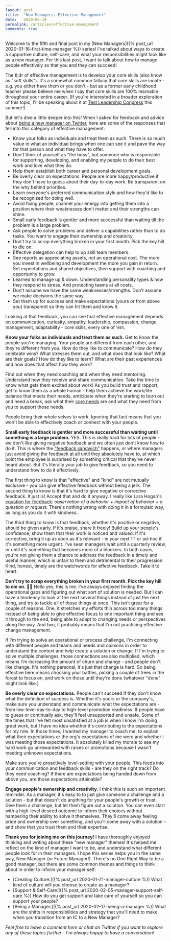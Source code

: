 ```yaml
---
layout: post
title:  "New Managers: Effective Management"
date:   2020-05-19
permalink: /articles/effective-management
comments: true
---
```


Welcome to the fifth and final post in my [New Managers]({% post_url 2020-01-16-first-time-manager %}) series! I've talked about ways to create a supportive culture, self-care, and what your responsibilities might look like as a new manager. For this last post, I want to talk about how to manage people effectively so that you and they can succeed!

The tl;dr of effective management is to develop your core skills (also know as "soft skills"). It's a somewhat common fallacy that core skills are innate - e.g. you either have them or you don't - but as a former early childhood teacher please believe me when I say that core skills are 100% learnable throughout your entire career. (If you're interested in a broader exploration of this topic, I'll be speaking about it at [Test Leadership Congress](https://testleadership2020.sched.com/speaker/riggs.ang) this summer!)

But let's dive a little deeper into this! When I asked for feedback and advice about [being a new manager on Twitter](https://twitter.com/AngelaRiggs_/status/1216078559346741249), here are some of the responses that fell into this category of effective management:

- Know your folks as individuals and treat them as such. There is so much value in what an individual brings when one can see it and pave the way for that person and what they have to offer.
- Don't think of yourself as "the boss", but someone who is responsible for supporting, developing, and enabling my people to do their best work and love what they do.
- Help them establish both career and personal development goals.
- Be overly clear on expectations. People are more happy/productive if they don't have to guess about their day-to-day work. Be transparent on the why behind priorities.
- Learn everyone's preferred communication style and how they'd like to be recognized for doing well.
- Avoid fixing people; channel your energy into getting them into a position where their weaknesses don’t matter and their strengths can shine. 
- Small early feedback is gentler and more successful than waiting till the problem is a large problem.
- Ask people to solve problems and deliver a capabilities rather than to do tasks. You want to engage their ownership and creativity.
- Don’t try to scrap everything broken in your first month. Pick the key hill to die on.
- Effective delegation can help to up skill team members.
- See reports as appreciating assets, not an operational cost. The more you invest in wellbeing and development the more you gain in return. Set expectations and shared objectives, then support with coaching and opportunity to grow.
- Learned to manage up & down. Understanding personality types & how they respond to stress. And protecting teams at all costs.
- Don’t assume we have the same weaknesses/strengths. Don’t assume we make decisions the same way.
- Set them up for success and make expectations (yours or from above you) transparent so they can hit them and know it.

Looking at that feedback, you can see that effective management depends on communication, curiosity, empathy, leadership, compassion, change management, adaptability - core skills, every one of 'em.

**Know your folks as individuals and treat them as such.** Get to know the people you're managing. Your people are different from each other, and they're different from *you*. How do they like to communicate? How do they celebrate wins? What stresses them out, and what does that look like? What are their goals? How do they like to learn? What are their past experiences and how does that affect how they work?

Find out when they need coaching and when they need mentoring. Understand how they receive and share communication. Take the time to know what gets them excited about work! As you build trust and rapport, get to know them as a whole human - help them achieve the work/life balance that meets their needs, anticipate when they're starting to burn out and need a break, ask what their [core needs](https://www.palomamedina.com/biceps) are and what they need from you to support those needs.

People bring their whole selves to work. Ignoring that fact means that you won't be able to effectively coach or connect with your people.

**Small early feedback is gentler and more successful than waiting until something is a large problem.** YES. This is really hard for lots of people - we don't like giving negative feedback and we often just don't know how to do it. This is where the ["feedback sandwich"](https://www.forbes.com/sites/alisacohn/2017/06/20/please-stop-using-the-feedback-sandwich) happens, or where managers just avoid giving the feedback at all until they absolutely have to, at which point the employee is surprised by something critical that they've never heard about. But it's literally *your job* to give feedback, so you need to understand how to do it effectively. 

The first thing to know is that "effective" and "kind" are not mutually exclusive - you can give effective feedback without being a jerk. The second thing to know is that it's hard to give negative or corrective feedback. It just is! Accept that and do it anyway. I really like Lara Hogan's [equation for feedback](https://larahogan.me/blog/feedback-equation/): *observation of a behavior + impact of behavior + a question or request.* There's nothing wrong with doing it in a formulaic way, as long as you do it with kindness.

The third thing to know is that feedback, whether it's positive or negative, should be given early. If it's praise, share it freely! Build up your people's confidence, show them that their work is noticed and valued. If it's corrective, bring it up as soon as it's relevant - in your next 1:1 or ad-hoc if it's something more urgent. I've seen managers wait until a quarterly review, or until it's something that becomes more of a blockers. In both cases, you're not giving them a chance to address the feedback in a timely and useful manner, which is unfair to them and detrimental to their progression. Kind, honest, timely are the watchwords for effective feedback. Take it to heart. 

**Don’t try to scrap everything broken in your first month. Pick the key hill to die on.** 🙋‍♀️ Hello yes, this is me. I've always enjoyed finding the operational gaps and figuring out what sort of solution is needed. But I can have a tendency to look at the next several things instead of just the next thing, and try to tackle all of those things at once. This isn't great for a couple of reasons. One, it stretches my efforts thin across too many things instead of being able to give effective focus to one important thing and see it through to the end, being able to adapt to changing needs or perspectives along the way. And two, it probably means that I'm not practicing effective change management.

If I'm trying to solve an operational or process challenge, I'm connecting with different people and teams and needs and opinions in order to understand the context and help create a solution or change. If I'm trying to solve multiple challenges, those connections are also multiplied, which means I'm increasing the amount of churn and change - and people don't like change. It's nothing personal, it's just that change is hard. So being effective here means choosing your battles, picking a couple of trees in the forest to focus on, and work on those until they're done (whatever "done" might look like.)

**Be overly clear on expectations.** People can't succeed if they don't know what the definition of success is. Whether it's yours or the company's, make sure you understand and communicate what the expectations are - from low-level day-to-day to high-level promotion readiness. If people have to guess or continually ask, they'll feel unsupported and unsafe. Some of the times that I've felt most unsatisfied at a job is when I know I'm doing great work, but I have no idea whether it's contributing to the expectations for my role. In those times, I wanted my manager to coach me, to explain what their expectations or the org's expectations of me were and whether I was meeting those expectations. It absolutely killed my morale to see my hard work go unrewarded with raises or promotions because I wasn't meeting unknown expectations.

Make sure you're proactively level-setting with your people. This feeds into your communication and feedback skills - are they on the right track? Do they need coaching? If there are expectations being handed down from above you, are those expectations attainable?

**Engage people's ownership and creativity.** I think this is such an important reminder. As a manager, it's easy to to just give someone a challenge and a solution - but that doesn't do anything for your people's growth or trust. Give them a challenge, but let them figure out a solution. You can even start with a high-level desired outcome to inform their choices without hampering their ability to solve it themselves. They'll come away feeling pride and ownership over something, and you'll come away with a solution - and show that you trust them and their expertise.

**Thank you for joining me on this journey!** I have thoroughly enjoyed thinking and writing about these "new manager" themes! It's helped me reflect on the kind of manager I want to be, and understand what different people look for in their managers. I hope this series helps you in the same way, New Manager (or Future Manager!). There's no One Right Way to be a good manager, but there are some common themes and things to think about in order to inform your manager self:

- [Creating Culture:]({% post_url 2020-01-21-manager-culture %}) What kind of culture will you choose to create as a manager?
- [Support & Self-Care:]({% post_url 2020-02-05-manager-support-self-care %}) How do you get support and take care of yourself so you can support your people? 
- [Being a Manager:]({% post_url 2020-02-17-being-a-manager %}) What are the shifts in responsibilities and strategy that you'll need to make when you transition from an IC to a New Manager?

*Feel free to leave a comment here or chat on Twitter if you want to explore any of these topics further - I'm always happy to have a conversation!*